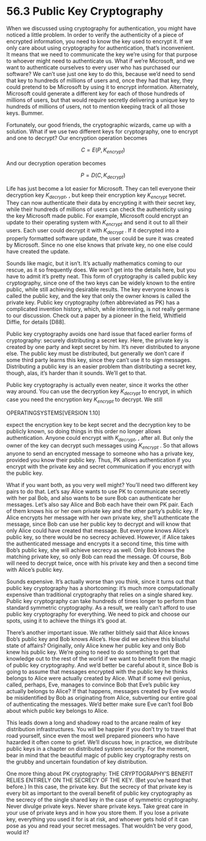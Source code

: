 # 56.3 Public Key Cryptography  

When we discussed using cryptography for authentication, you might have noticed a little problem. In order to verify the authenticity of a piece of encrypted information, you need to know the key used to encrypt it. If we only care about using cryptography for authentication, that’s inconvenient. It means that we need to communicate the key we’re using for that purpose to whoever might need to authenticate us. What if we’re Microsoft, and we want to authenticate ourselves to every user who has purchased our software? We can’t use just one key to do this, because we’d need to send that key to hundreds of millions of users and, once they had that key, they could pretend to be Microsoft by using it to encrypt information. Alternately, Microsoft could generate a different key for each of those hundreds of millions of users, but that would require secretly delivering a unique key to hundreds of millions of users, not to mention keeping track of all those keys. Bummer.  

Fortunately, our good friends, the cryptographic wizards, came up with a solution. What if we use two different keys for cryptography, one to encrypt and one to decrypt? Our encryption operation becomes  

$$
C = E ( P , K _ { e n c r y p t } )
$$  

And our decryption operation becomes  

$$
P = D ( C , K _ { d e c r y p t } )
$$  

Life has just become a lot easier for Microsoft. They can tell everyone their decryption key $K _ { d e c r y p t } ,$ , but keep their encryption key $K _ { e n c r y p t }$ secret. They can now authenticate their data by encrypting it with their secret key, while their hundreds of millions of users can check the authenticity using the key Microsoft made public. For example, Microsoft could encrypt an update to their operating system with $K _ { e n c r y p t }$ and send it out to all their users. Each user could decrypt it with $K _ { d e c r y p t }$ . If it decrypted into a properly formatted software update, the user could be sure it was created by Microsoft. Since no one else knows that private key, no one else could have created the update.  

Sounds like magic, but it isn’t. It’s actually mathematics coming to our rescue, as it so frequently does. We won’t get into the details here, but you have to admit it’s pretty neat. This form of cryptography is called public key cryptography, since one of the two keys can be widely known to the entire public, while still achieving desirable results. The key everyone knows is called the public key, and the key that only the owner knows is called the private key. Public key cryptography (often abbreviated as PK) has a complicated invention history, which, while interesting, is not really germane to our discussion. Check out a paper by a pioneer in the field, Whitfield Diffie, for details [D88].  

Public key cryptography avoids one hard issue that faced earlier forms of cryptography: securely distributing a secret key. Here, the private key is created by one party and kept secret by him. It’s never distributed to anyone else. The public key must be distributed, but generally we don’t care if some third party learns this key, since they can’t use it to sign messages. Distributing a public key is an easier problem than distributing a secret key, though, alas, it’s harder than it sounds. We’ll get to that.  

Public key cryptography is actually even neater, since it works the other way around. You can use the decryption key $K _ { d e c r y p t }$ to encrypt, in which case you need the encryption key $K _ { e n c r y p t }$ to decrypt. We still  

OPERATINGSYSTEMS[VERSION 1.10]  

expect the encryption key to be kept secret and the decryption key to be publicly known, so doing things in this order no longer allows authentication. Anyone could encrypt with $K _ { d e c r y p t } ,$ , after all. But only the owner of the key can decrypt such messages using $K _ { e n c r y p t }$ . So that allows anyone to send an encrypted message to someone who has a private key, provided you know their public key. Thus, PK allows authentication if you encrypt with the private key and secret communication if you encrypt with the public key.  

What if you want both, as you very well might? You’ll need two different key pairs to do that. Let’s say Alice wants to use PK to communicate secretly with her pal Bob, and also wants to be sure Bob can authenticate her messages. Let’s also say Alice and Bob each have their own PK pair. Each of them knows his or her own private key and the other party’s public key. If Alice encrypts her message with her own private key, she’ll authenticate the message, since Bob can use her public key to decrypt and will know that only Alice could have created that message. But everyone knows Alice’s public key, so there would be no secrecy achieved. However, if Alice takes the authenticated message and encrypts it a second time, this time with Bob’s public key, she will achieve secrecy as well. Only Bob knows the matching private key, so only Bob can read the message. Of course, Bob will need to decrypt twice, once with his private key and then a second time with Alice’s public key.  

Sounds expensive. It’s actually worse than you think, since it turns out that public key cryptography has a shortcoming: it’s much more computationally expensive than traditional cryptography that relies on a single shared key. Public key cryptography can take hundreds of times longer to perform than standard symmetric cryptography. As a result, we really can’t afford to use public key cryptography for everything. We need to pick and choose our spots, using it to achieve the things it’s good at.  

There’s another important issue. We rather blithely said that Alice knows Bob’s public key and Bob knows Alice’s. How did we achieve this blissful state of affairs? Originally, only Alice knew her public key and only Bob knew his public key. We’re going to need to do something to get that knowledge out to the rest of the world if we want to benefit from the magic of public key cryptography. And we’d better be careful about it, since Bob is going to assume that messages encrypted with the public key he thinks belongs to Alice were actually created by Alice. What if some evil genius, called, perhaps, Eve, manages to convince Bob that Eve’s public key actually belongs to Alice? If that happens, messages created by Eve would be misidentified by Bob as originating from Alice, subverting our entire goal of authenticating the messages. We’d better make sure Eve can’t fool Bob about which public key belongs to Alice.  

This leads down a long and shadowy road to the arcane realm of key distribution infrastructures. You will be happier if you don’t try to travel that road yourself, since even the most well prepared pioneers who have hazarded it often come to grief. We’ll discuss how, in practice, we distribute public keys in a chapter on distributed system security. For the moment, bear in mind that the beautiful magic of public key cryptography rests on the grubby and uncertain foundation of key distribution.  

One more thing about PK cryptography: THE CRYPTOGRAPHY’S BENEFIT RELIES ENTIRELY ON THE SECRECY OF THE KEY. (Bet you’ve heard that before.) In this case, the private key. But the secrecy of that private key is every bit as important to the overall benefit of public key cryptography as the secrecy of the single shared key in the case of symmetric cryptography. Never divulge private keys. Never share private keys. Take great care in your use of private keys and in how you store them. If you lose a private key, everything you used it for is at risk, and whoever gets hold of it can pose as you and read your secret messages. That wouldn’t be very good, would it?  

